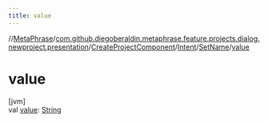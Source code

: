 ```yaml
---
title: value
---
```

//[MetaPhrase](../../../../../index.html)/[com.github.diegoberaldin.metaphrase.feature.projects.dialog.newproject.presentation](../../../index.html)/[CreateProjectComponent](../../index.html)/[Intent](../index.html)/[SetName](index.html)/[value](value.html)



# value



[jvm]\
val [value](value.html): [String](https://kotlinlang.org/api/latest/jvm/stdlib/kotlin/-string/index.html)





